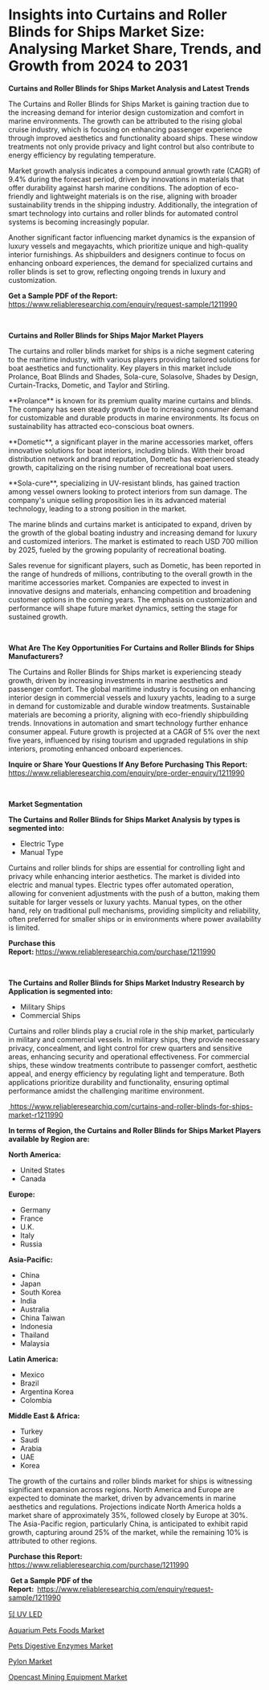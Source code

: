 <p><h1>Insights into Curtains and Roller Blinds for Ships Market Size: Analysing Market Share, Trends, and Growth from 2024 to 2031</h1></p><p><strong>Curtains and Roller Blinds for Ships Market Analysis and Latest Trends</strong></p>
<p><p>The Curtains and Roller Blinds for Ships Market is gaining traction due to the increasing demand for interior design customization and comfort in marine environments. The growth can be attributed to the rising global cruise industry, which is focusing on enhancing passenger experience through improved aesthetics and functionality aboard ships. These window treatments not only provide privacy and light control but also contribute to energy efficiency by regulating temperature.</p><p>Market growth analysis indicates a compound annual growth rate (CAGR) of 9.4% during the forecast period, driven by innovations in materials that offer durability against harsh marine conditions. The adoption of eco-friendly and lightweight materials is on the rise, aligning with broader sustainability trends in the shipping industry. Additionally, the integration of smart technology into curtains and roller blinds for automated control systems is becoming increasingly popular.</p><p>Another significant factor influencing market dynamics is the expansion of luxury vessels and megayachts, which prioritize unique and high-quality interior furnishings. As shipbuilders and designers continue to focus on enhancing onboard experiences, the demand for specialized curtains and roller blinds is set to grow, reflecting ongoing trends in luxury and customization.</p></p>
<p><strong>Get a Sample PDF of the Report:&nbsp;</strong> <a href="https://www.reliableresearchiq.com/enquiry/request-sample/1211990?utm_campaign=99&utm_medium=2&utm_source=Github&utm_content=ia&utm_term=06102024&utm_id=curtains-and-roller-blinds-for-ships">https://www.reliableresearchiq.com/enquiry/request-sample/1211990</a></p>
<p>&nbsp;</p>
<p><strong>Curtains and Roller Blinds for Ships Major Market Players</strong></p>
<p><p>The curtains and roller blinds market for ships is a niche segment catering to the maritime industry, with various players providing tailored solutions for boat aesthetics and functionality. Key players in this market include Prolance, Boat Blinds and Shades, Sola-cure, Solasolve, Shades by Design, Curtain-Tracks, Dometic, and Taylor and Stirling.</p><p>**Prolance** is known for its premium quality marine curtains and blinds. The company has seen steady growth due to increasing consumer demand for customizable and durable products in marine environments. Its focus on sustainability has attracted eco-conscious boat owners.</p><p>**Dometic**, a significant player in the marine accessories market, offers innovative solutions for boat interiors, including blinds. With their broad distribution network and brand reputation, Dometic has experienced steady growth, capitalizing on the rising number of recreational boat users.</p><p>**Sola-cure**, specializing in UV-resistant blinds, has gained traction among vessel owners looking to protect interiors from sun damage. The company's unique selling proposition lies in its advanced material technology, leading to a strong position in the market.</p><p>The marine blinds and curtains market is anticipated to expand, driven by the growth of the global boating industry and increasing demand for luxury and customized interiors. The market is estimated to reach USD 700 million by 2025, fueled by the growing popularity of recreational boating.</p><p>Sales revenue for significant players, such as Dometic, has been reported in the range of hundreds of millions, contributing to the overall growth in the maritime accessories market. Companies are expected to invest in innovative designs and materials, enhancing competition and broadening customer options in the coming years. The emphasis on customization and performance will shape future market dynamics, setting the stage for sustained growth.</p></p>
<p>&nbsp;</p>
<p><strong>What Are The Key Opportunities For Curtains and Roller Blinds for Ships Manufacturers?</strong></p>
<p><p>The Curtains and Roller Blinds for Ships market is experiencing steady growth, driven by increasing investments in marine aesthetics and passenger comfort. The global maritime industry is focusing on enhancing interior design in commercial vessels and luxury yachts, leading to a surge in demand for customizable and durable window treatments. Sustainable materials are becoming a priority, aligning with eco-friendly shipbuilding trends. Innovations in automation and smart technology further enhance consumer appeal. Future growth is projected at a CAGR of 5% over the next five years, influenced by rising tourism and upgraded regulations in ship interiors, promoting enhanced onboard experiences.</p></p>
<p><strong>Inquire or Share Your Questions If Any Before Purchasing This Report:</strong> <a href="https://www.reliableresearchiq.com/enquiry/pre-order-enquiry/1211990?utm_campaign=99&utm_medium=2&utm_source=Github&utm_content=ia&utm_term=06102024&utm_id=curtains-and-roller-blinds-for-ships">https://www.reliableresearchiq.com/enquiry/pre-order-enquiry/1211990</a></p>
<p>&nbsp;</p>
<p><strong>Market Segmentation</strong></p>
<p><strong>The Curtains and Roller Blinds for Ships Market Analysis by types is segmented into:</strong></p>
<p><ul><li>Electric Type</li><li>Manual Type</li></ul></p>
<p><p>Curtains and roller blinds for ships are essential for controlling light and privacy while enhancing interior aesthetics. The market is divided into electric and manual types. Electric types offer automated operation, allowing for convenient adjustments with the push of a button, making them suitable for larger vessels or luxury yachts. Manual types, on the other hand, rely on traditional pull mechanisms, providing simplicity and reliability, often preferred for smaller ships or in environments where power availability is limited.</p></p>
<p><strong>Purchase this Report:&nbsp;</strong><a href="https://www.reliableresearchiq.com/purchase/1211990?utm_campaign=99&utm_medium=2&utm_source=Github&utm_content=ia&utm_term=06102024&utm_id=curtains-and-roller-blinds-for-ships">https://www.reliableresearchiq.com/purchase/1211990</a></p>
<p>&nbsp;</p>
<p><strong>The Curtains and Roller Blinds for Ships Market Industry Research by Application is segmented into:</strong></p>
<p><ul><li>Military Ships</li><li>Commercial Ships</li></ul></p>
<p><p>Curtains and roller blinds play a crucial role in the ship market, particularly in military and commercial vessels. In military ships, they provide necessary privacy, concealment, and light control for crew quarters and sensitive areas, enhancing security and operational effectiveness. For commercial ships, these window treatments contribute to passenger comfort, aesthetic appeal, and energy efficiency by regulating light and temperature. Both applications prioritize durability and functionality, ensuring optimal performance amidst the challenging maritime environment.</p></p>
<p><a href="https://www.reliableresearchiq.com/curtains-and-roller-blinds-for-ships-market-r1211990?utm_campaign=99&utm_medium=2&utm_source=Github&utm_content=ia&utm_term=06102024&utm_id=curtains-and-roller-blinds-for-ships">&nbsp;https://www.reliableresearchiq.com/curtains-and-roller-blinds-for-ships-market-r1211990</a></p>
<p><strong>In terms of Region, the Curtains and Roller Blinds for Ships Market Players available by Region are:</strong></p>
<p>
    <p> <strong> North America: </strong>
        <ul>
            <li>United States</li>
            <li>Canada</li>
        </ul>
        </p> 
    <p> <strong> Europe: </strong>
        <ul>
            <li>Germany</li>
            <li>France</li>
            <li>U.K.</li>
            <li>Italy</li>
            <li>Russia</li>
        </ul>
        </p> 
    <p> <strong> Asia-Pacific: </strong>
        <ul>
            <li>China</li>
            <li>Japan</li>
            <li>South Korea</li>
            <li>India</li>
            <li>Australia</li>
            <li>China Taiwan</li>
            <li>Indonesia</li>
            <li>Thailand</li>
            <li>Malaysia</li>
        </ul>
        </p> 
    <p> <strong> Latin America: </strong>
        <ul>
            <li>Mexico</li>
            <li>Brazil</li>
            <li>Argentina Korea</li>
            <li>Colombia</li>
        </ul>
        </p> 
    <p> <strong> Middle East & Africa: </strong>
        <ul>
            <li>Turkey</li>
            <li>Saudi</li>
            <li>Arabia</li>
            <li>UAE</li>
            <li>Korea</li>
        </ul>
    </p>
    </p>
<p><p>The growth of the curtains and roller blinds market for ships is witnessing significant expansion across regions. North America and Europe are expected to dominate the market, driven by advancements in marine aesthetics and regulations. Projections indicate North America holds a market share of approximately 35%, followed closely by Europe at 30%. The Asia-Pacific region, particularly China, is anticipated to exhibit rapid growth, capturing around 25% of the market, while the remaining 10% is attributed to other regions.</p></p>
<p><strong>Purchase this Report: </strong><a href="https://www.reliableresearchiq.com/purchase/1211990?utm_campaign=99&utm_medium=2&utm_source=Github&utm_content=ia&utm_term=06102024&utm_id=curtains-and-roller-blinds-for-ships">https://www.reliableresearchiq.com/purchase/1211990</a></p>
<p>&nbsp;<strong>Get a Sample PDF of the Report:&nbsp;&nbsp;</strong><a href="https://www.reliableresearchiq.com/enquiry/request-sample/1211990?utm_campaign=99&utm_medium=2&utm_source=Github&utm_content=ia&utm_term=06102024&utm_id=curtains-and-roller-blinds-for-ships">https://www.reliableresearchiq.com/enquiry/request-sample/1211990</a></p>
<p><strong></strong></p>
<p><p><a href="https://github.com/sougarounis/Market-Research-Report-List-6/blob/main/583112116998.md?utm_campaign=99&utm_medium=2&utm_source=Github&utm_content=ia&utm_term=06102024&utm_id=curtains-and-roller-blinds-for-ships">딥 UV LED</a></p><p><a href="https://github.com/avice8be4ca/Market-Research-Report-List-1/blob/main/aquarium-pets-foods-market.md?utm_campaign=99&utm_medium=2&utm_source=Github&utm_content=ia&utm_term=06102024&utm_id=curtains-and-roller-blinds-for-ships">Aquarium Pets Foods Market</a></p><p><a href="https://github.com/ElviraDur475/Market-Research-Report-List-1/blob/main/pets-digestive-enzymes-market.md?utm_campaign=99&utm_medium=2&utm_source=Github&utm_content=ia&utm_term=06102024&utm_id=curtains-and-roller-blinds-for-ships">Pets Digestive Enzymes Market</a></p><p><a href="https://www.linkedin.com/pulse/pylon-industry-insights-report-analyzing-market-trends-applications-yzwaf?utm_campaign=99&utm_medium=2&utm_source=Github&utm_content=ia&utm_term=06102024&utm_id=curtains-and-roller-blinds-for-ships">Pylon Market</a></p><p><a href="https://www.linkedin.com/pulse/global-opencast-mining-equipment-market-trends-innovations-cyomf?utm_campaign=99&utm_medium=2&utm_source=Github&utm_content=ia&utm_term=06102024&utm_id=curtains-and-roller-blinds-for-ships">Opencast Mining Equipment Market</a></p></p>